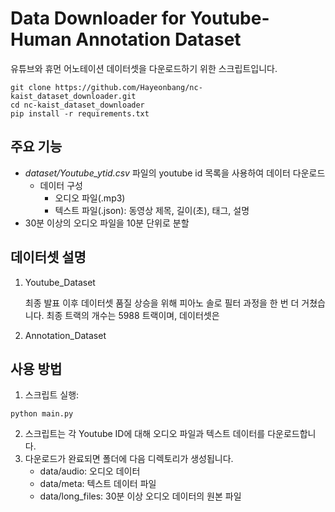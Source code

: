 # Data Downloader for Youtube-Human Annotation Dataset
유튜브와 휴먼 어노테이션 데이터셋을 다운로드하기 위한 스크립트입니다. 

```setup
git clone https://github.com/Hayeonbang/nc-kaist_dataset_downloader.git
cd nc-kaist_dataset_downloader
pip install -r requirements.txt
```

## 주요 기능
- *dataset/Youtube_ytid.csv* 파일의 youtube id 목록을 사용하여 데이터 다운로드
    - 데이터 구성
        - 오디오 파일(.mp3)
        - 텍스트 파일(.json): 동영상 제목, 길이(초), 태그, 설명 
- 30분 이상의 오디오 파일을 10분 단위로 분할


## 데이터셋 설명
1. Youtube_Dataset 

    최종 발표 이후 데이터셋 품질 상승을 위해 피아노 솔로 필터 과정을 한 번 더 거쳤습니다. 최종 트랙의 개수는 5988 트랙이며, 데이터셋은 

2. Annotation_Dataset


## 사용 방법
1. 스크립트 실행:
```setup
python main.py
```
2. 스크립트는 각 Youtube ID에 대해 오디오 파일과 텍스트 데이터를 다운로드합니다.
3. 다운로드가 완료되면 폴더에 다음 디렉토리가 생성됩니다.
    - data/audio: 오디오 데이터
    - data/meta: 텍스트 데이터 파일
    - data/long_files: 30분 이상 오디오 데이터의 원본 파일 

